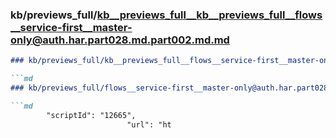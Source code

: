 ### kb/previews_full/kb__previews_full__kb__previews_full__flows__service-first__master-only@auth.har.part028.md.part002.md.md

```md
### kb/previews_full/kb__previews_full__flows__service-first__master-only@auth.har.part028.md.part002.md

```md
### kb/previews_full/flows__service-first__master-only@auth.har.part028.md (part 002)

```md
        "scriptId": "12665",
                          "url": "ht
```

```

```

```
